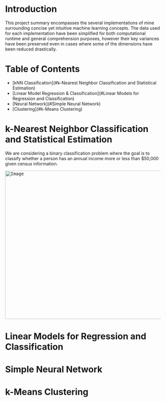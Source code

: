# Introduction

This project summary encompasses the several implementations of mine surrounding concise yet intuitive machine learning concepts. The data used for each implementation have been simplified for both computational runtime and general comprehension purposes, however their key variances have been preserved even in cases where some of the dimensions have been reduced drastically. 

# Table of Contents

- [kNN Classification](#k-Nearest Neighbor Classification and Statistical Estimation)
- [Linear Model Regression & Classification](#Linear Models for Regression and Classification)
- [Neural Network](#Simple Neural Network)
- [Clustering](#k-Means Clustering)

# k-Nearest Neighbor Classification and Statistical Estimation

We are considering a binary classification problem where the goal is to classify whether a person has an annual income more or less than $50,000 given census information.

<kbd><img src="https://github.com/FluffyCrocodile/Storage/blob/2106e7a73040aefa82863cd60a0e1bb8e9152d80/f.JPG" alt="Image" width="750" height="480"></kbd>

# Linear Models for Regression and Classification



# Simple Neural Network



# k-Means Clustering

